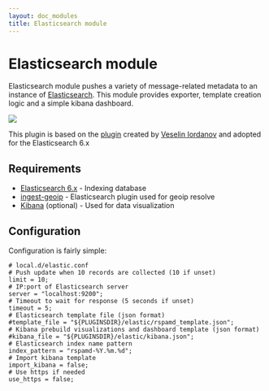 ```yaml
---
layout: doc_modules
title: Elasticsearch module
---
```


# Elasticsearch module

Elasticsearch module pushes a variety of message-related metadata to an instance of [Elasticsearch](https://elastic.co/). This module provides exporter, template creation logic and a simple kibana dashboard.

<img src="http://i.imgur.com/etYWT8R.png" class="img-responsive" />

This plugin is based on the [plugin](https://github.com/Menta2L/rspamd-elastic) created by [Veselin Iordanov](https://github.com/Menta2L) and adopted for the Elasticsearch 6.x

## Requirements
- [Elasticsearch 6.x](https://www.elastic.co/) - Indexing database
- [ingest-geoip](https://www.elastic.co/guide/en/elasticsearch/plugins/master/ingest-geoip.html) - Elasticsearch plugin used for geoip resolve
- [Kibana](https://www.elastic.co/products/kibana) (optional) - Used for data visualization

## Configuration

Configuration is fairly simple:

~~~ucl
# local.d/elastic.conf
# Push update when 10 records are collected (10 if unset)
limit = 10;
# IP:port of Elasticsearch server
server = "localhost:9200";
# Timeout to wait for response (5 seconds if unset)
timeout = 5;
# Elasticsearch template file (json format)
#template_file = "${PLUGINSDIR}/elastic/rspamd_template.json";
# Kibana prebuild visualizations and dashboard template (json format)
#kibana_file = "${PLUGINSDIR}/elastic/kibana.json";
# Elasticsearch index name pattern
index_pattern = "rspamd-%Y.%m.%d";
# Import kibana template
import_kibana = false;
# Use https if needed
use_https = false;
~~~
